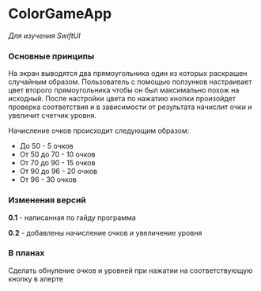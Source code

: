 # ColorGameApp
_Для изучения SwiftUI_

### Основные принципы

На экран выводятся два прямоугольника один из которых раскрашен случайным образом. Пользователь с помощью ползунков настраивает цвет второго прямоугольника чтобы он был максимально похож на исходный. После настройки цвета по нажатию кнопки произойдет проверка соответствия и в зависимости от результата начислит очки и увеличит счетчик уровня. 

Начисление очков происходит следующим образом:

* До 50 - 5 очков
* От 50 до 70 - 10 очков
* От 70 до 90 - 15 очков
* От 90 до 96 - 20 очков
* От 96 - 30 очков

### Изменения версий

__0.1__ - написанная по гайду программа

__0.2__ - добавлены начисление очков и увеличение уровня 

### В планах
Сделать обнуление очков и уровней при нажатии на соответствующую кнопку в алерте
